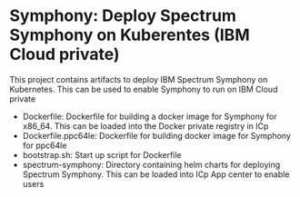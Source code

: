 # Symphony: Deploy Spectrum Symphony on Kuberentes (IBM Cloud private)

This project contains artifacts to deploy IBM Spectrum Symphony on Kubernetes. This can be used to enable Symphony to run on IBM Cloud private 

- Dockerfile: Dockerfile for building a docker image for Symphony for x86_64. This can be loaded into the Docker private registry in ICp
- Dockerfile.ppc64le: Dockerfile for building docker image for Symphony for ppc64le
- bootstrap.sh: Start up script for Dockerfile
- spectrum-symphony: Directory containing helm charts for deploying Spectrum Symphony. This can be loaded into ICp App center to enable 
users


